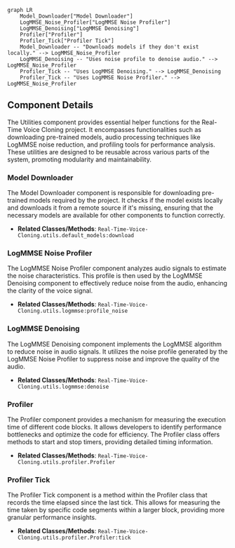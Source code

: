 ```mermaid
graph LR
    Model_Downloader["Model Downloader"]
    LogMMSE_Noise_Profiler["LogMMSE Noise Profiler"]
    LogMMSE_Denoising["LogMMSE Denoising"]
    Profiler["Profiler"]
    Profiler_Tick["Profiler Tick"]
    Model_Downloader -- "Downloads models if they don't exist locally." --> LogMMSE_Noise_Profiler
    LogMMSE_Denoising -- "Uses noise profile to denoise audio." --> LogMMSE_Noise_Profiler
    Profiler_Tick -- "Uses LogMMSE Denoising." --> LogMMSE_Denoising
    Profiler_Tick -- "Uses LogMMSE Noise Profiler." --> LogMMSE_Noise_Profiler
```

## Component Details

The Utilities component provides essential helper functions for the Real-Time Voice Cloning project. It encompasses functionalities such as downloading pre-trained models, audio processing techniques like LogMMSE noise reduction, and profiling tools for performance analysis. These utilities are designed to be reusable across various parts of the system, promoting modularity and maintainability.

### Model Downloader
The Model Downloader component is responsible for downloading pre-trained models required by the project. It checks if the model exists locally and downloads it from a remote source if it's missing, ensuring that the necessary models are available for other components to function correctly.
- **Related Classes/Methods**: `Real-Time-Voice-Cloning.utils.default_models:download`

### LogMMSE Noise Profiler
The LogMMSE Noise Profiler component analyzes audio signals to estimate the noise characteristics. This profile is then used by the LogMMSE Denoising component to effectively reduce noise from the audio, enhancing the clarity of the voice signal.
- **Related Classes/Methods**: `Real-Time-Voice-Cloning.utils.logmmse:profile_noise`

### LogMMSE Denoising
The LogMMSE Denoising component implements the LogMMSE algorithm to reduce noise in audio signals. It utilizes the noise profile generated by the LogMMSE Noise Profiler to suppress noise and improve the quality of the audio.
- **Related Classes/Methods**: `Real-Time-Voice-Cloning.utils.logmmse:denoise`

### Profiler
The Profiler component provides a mechanism for measuring the execution time of different code blocks. It allows developers to identify performance bottlenecks and optimize the code for efficiency. The Profiler class offers methods to start and stop timers, providing detailed timing information.
- **Related Classes/Methods**: `Real-Time-Voice-Cloning.utils.profiler.Profiler`

### Profiler Tick
The Profiler Tick component is a method within the Profiler class that records the time elapsed since the last tick. This allows for measuring the time taken by specific code segments within a larger block, providing more granular performance insights.
- **Related Classes/Methods**: `Real-Time-Voice-Cloning.utils.profiler.Profiler:tick`
